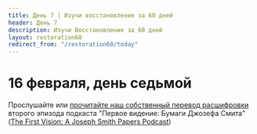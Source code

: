 ```yaml
---
title: Дeнь 7 | Изучи восстановление за 60 дней
header: День 7
description: Изучи Восстановление за 60 дней
layout: restoration60
redirect_from: "/restoration60/today"
---
```


# 16 февраля, день седьмой

Прослушайте или [прочитайте наш собственный перевод расшифровки](/restoration/articles/podcast_first_vision_episode_2) второго эпизода подкаста "Первое видение: Бумаги Джозефа Смита" ([The First Vision: A Joseph Smith Papers Podcast](https://www.josephsmithpapers.org/articles/the-first-vision-a-joseph-smith-papers-podcast))